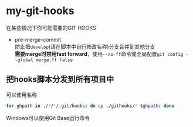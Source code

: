 # my-git-hooks
在某些情况下你可能需要的GIT HOOKS  
- pre-merge-commit  
防止把`develop`(请在脚本中自行修改名称)分支合并到其他分支  
**需要merge时禁用fast forward**，使用`--no-ff`命令或全局配置`git config --global merge.ff false`

## 把hooks脚本分发到所有项目中
可以使用名称
```bash
for ghpath in ./*/*/.git/hooks; do cp ./githooks/* $ghpath; done
```
Windows可以使用Git Base运行命令  
